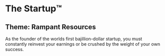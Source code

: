# The Startup:tm:

## Theme: Rampant Resources

As the founder of the worlds first bajillion-dollar startup, you must constantly reinvest your earnings or be crushed by the weight of your own success.


